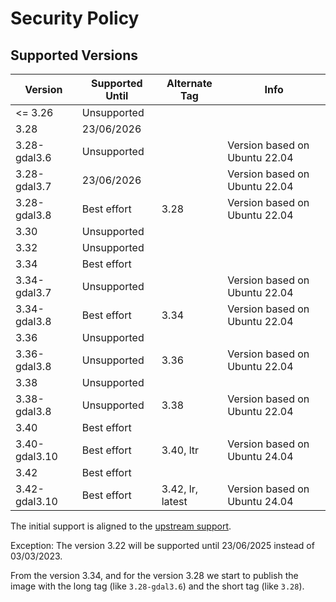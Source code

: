 # Security Policy

## Supported Versions

| Version       | Supported Until | Alternate Tag    | Info                          |
| ------------- | --------------- | ---------------- | ----------------------------- |
| <= 3.26       | Unsupported     |                  |                               |
| 3.28          | 23/06/2026      |                  |                               |
| 3.28-gdal3.6  | Unsupported     |                  | Version based on Ubuntu 22.04 |
| 3.28-gdal3.7  | 23/06/2026      |                  | Version based on Ubuntu 22.04 |
| 3.28-gdal3.8  | Best effort     | 3.28             | Version based on Ubuntu 22.04 |
| 3.30          | Unsupported     |                  |                               |
| 3.32          | Unsupported     |                  |                               |
| 3.34          | Best effort     |                  |                               |
| 3.34-gdal3.7  | Unsupported     |                  | Version based on Ubuntu 22.04 |
| 3.34-gdal3.8  | Best effort     | 3.34             | Version based on Ubuntu 22.04 |
| 3.36          | Unsupported     |                  |                               |
| 3.36-gdal3.8  | Unsupported     | 3.36             | Version based on Ubuntu 22.04 |
| 3.38          | Unsupported     |                  |                               |
| 3.38-gdal3.8  | Unsupported     | 3.38             | Version based on Ubuntu 22.04 |
| 3.40          | Best effort     |                  |                               |
| 3.40-gdal3.10 | Best effort     | 3.40, ltr        | Version based on Ubuntu 24.04 |
| 3.42          | Best effort     |                  |                               |
| 3.42-gdal3.10 | Best effort     | 3.42, lr, latest | Version based on Ubuntu 24.04 |

The initial support is aligned to the [upstream support](https://www.qgis.org/en/site/getinvolved/development/roadmap.html#release-schedule).

Exception: The version 3.22 will be supported until 23/06/2025 instead of 03/03/2023.

From the version 3.34, and for the version 3.28 we start to publish the image with the long tag (like `3.28-gdal3.6`) and the short tag (like `3.28`).

